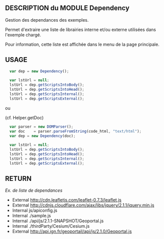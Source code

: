 
## DESCRIPTION du MODULE Dependency

  Gestion des dependances des exemples.

  Permet d'extraire une liste de librairies interne et/ou externe utilisées 
  dans l'exemple chargé.

  Pour information, cette liste est affichée dans le menu de la page principale.
  
##  USAGE

```javascript
  var dep = new Dependency();
  
  var lstUrl = null;
  lstUrl = dep.getScriptsIntoBody();
  lstUrl = dep.getScriptsIntoHead();
  lstUrl = dep.getScriptsInternal();
  lstUrl = dep.getScriptsExternal();
```  
  ou
  
  (cf. Helper.getDoc)

```javascript
  var parser = new DOMParser();
  var doc    = parser.parseFromString(code_html, "text/html");
  var dep = new Dependency(doc);
  
  var lstUrl = null;
  lstUrl = dep.getScriptsIntoBody();
  lstUrl = dep.getScriptsIntoHead();
  lstUrl = dep.getScriptsInternal();
  lstUrl = dep.getScriptsExternal();
 ```
 
##  RETURN

  _Ex. de liste de dependances_

  - External  http://cdn.leafletjs.com/leaflet-0.7.3/leaflet.js
  - External  http://cdnjs.cloudflare.com/ajax/libs/jquery/2.1.1/jquery.min.js
  - Internal  js/apiconfig.js
  - Internal  ./sample.js
  - Internal  ./api/js/2.1.1-SNAPSHOT/Geoportal.js
  - Internal  ./thirdParty/Cesium/Cesium.js
  - External  http://api.ign.fr/geoportail/api/js/2.1.0/Geoportal.js
